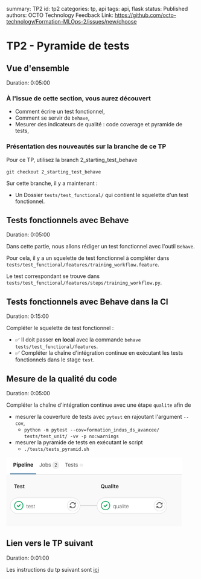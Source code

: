 summary: TP2
id: tp2
categories: tp, api
tags: api, flask
status: Published
authors: OCTO Technology
Feedback Link: https://github.com/octo-technology/Formation-MLOps-2/issues/new/choose

# TP2 - Pyramide de tests

## Vue d'ensemble

Duration: 0:05:00

### À l'issue de cette section, vous aurez découvert

- Comment écrire un test fonctionnel,
- Comment se servir de `behave`,
- Mesurer des indicateurs de qualité : code coverage et pyramide de tests,

### Présentation des nouveautés sur la branche de ce TP

Pour ce TP, utilisez la branch 2_starting_test_behave

`git checkout 2_starting_test_behave`

Sur cette branche, il y a maintenant : 
- Un Dossier `tests/test_functional/` qui contient le squelette d'un test fonctionnel.

## Tests fonctionnels avec Behave

Duration: 0:05:00

Dans cette partie, nous allons rédiger un test fonctionnel avec l'outil `Behave`.

Pour cela, il y a un squelette de test fonctionnel à compléter dans `tests/test_functional/features/training_workflow.feature`.

Le test correspondant se trouve dans `tests/test_functional/features/steps/training_workflow.py`.

## Tests fonctionnels avec Behave dans la CI

Duration: 0:15:00

Compléter le squelette de test fonctionnel :

- ✅ Il doit passer **en local** avec la commande `behave tests/test_functional/features`.
- ✅ Compléter la chaîne d'intégration continue en exécutant les tests fonctionnels dans le stage `test`.

## Mesure de la qualité du code

Duration: 0:05:00

Compléter la chaîne d'intégration continue avec une étape `qualite` afin de

- mesurer la couverture de tests avec `pytest` en rajoutant l'argument `--cov`,
  - `python -m pytest --cov=formation_indus_ds_avancee/ tests/test_unit/ -vv -p no:warnings`
- mesurer la pyramide de tests en exécutant le script
  - `./tests/tests_pyramid.sh`

![test+qualite](./docs/tp2/pipeline-test-qualite-vert.png)

## Lien vers le TP suivant

Duration: 0:01:00

Les instructions du tp suivant sont [ici](https://octo-technology.github.io/Formation-MLOps-2/tp3#0)